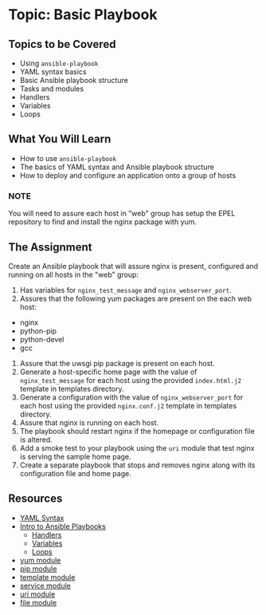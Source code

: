 # Topic: Basic Playbook

## Topics to be Covered

* Using `ansible-playbook`
* YAML syntax basics
* Basic Ansible playbook structure
* Tasks and modules
* Handlers
* Variables
* Loops

## What You Will Learn

* How to use `ansible-playbook`
* The basics of YAML syntax and Ansible playbook structure
* How to deploy and configure an application onto a group of hosts

### NOTE

You will need to assure each host in "web" group has setup the EPEL repository to find and install the nginx package with yum.

## The Assignment

Create an Ansible playbook that will assure nginx is present, configured and running on all hosts in the "web" group:

1. Has variables for `nginx_test_message` and `nginx_webserver_port`.
1. Assures that the following yum packages are present on the each web host:
  * nginx
  * python-pip
  * python-devel
  * gcc
1. Assure that the uwsgi pip package is present on each host.
1. Generate a host-specific home page with the value of `nginx_test_message` for each host using the provided `index.html.j2` template in templates directory.
1. Generate a configuration with the value of `nginx_webserver_port` for each host using the provided `nginx.conf.j2` template in templates directory.
1. Assure that nginx is running on each host.
1. The playbook should restart nginx if the homepage or configuration file is altered.
1. Add a smoke test to your playbook using the `uri` module that test nginx is serving the sample home page.
1. Create a separate playbook that stops and removes nginx along with its configuration file and home page.

## Resources

* [YAML Syntax](http://docs.ansible.com/ansible/YAMLSyntax.html)
* [Intro to Ansible Playbooks](http://docs.ansible.com/ansible/playbooks_intro.html)
  * [Handlers](http://docs.ansible.com/ansible/playbooks_intro.html#handlers-running-operations-on-change)
  * [Variables](http://docs.ansible.com/ansible/playbooks_variables.html)
  * [Loops](http://docs.ansible.com/ansible/playbooks_loops.html)
* [yum module](http://docs.ansible.com/ansible/yum_module.html)
* [pip module](http://docs.ansible.com/ansible/pip_module.html)
* [template module](http://docs.ansible.com/ansible/template_module.html)
* [service module](http://docs.ansible.com/ansible/service_module.html)
* [uri module](http://docs.ansible.com/ansible/template_module.html)
* [file module](http://docs.ansible.com/ansible/file_module.html)
